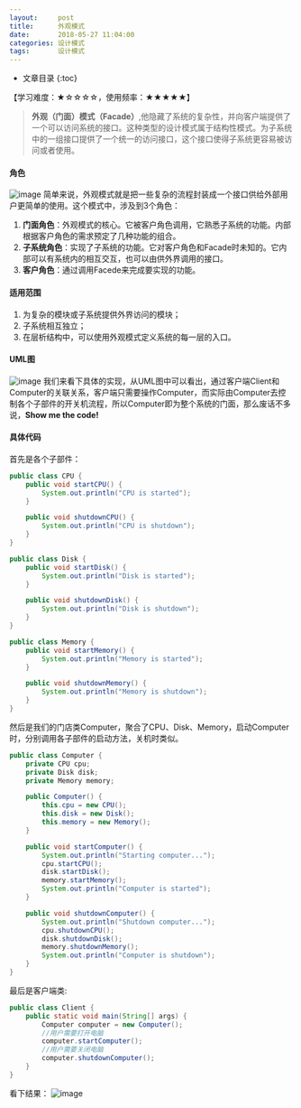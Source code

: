 ```yaml
---
layout:     post
title:      外观模式
date:       2018-05-27 11:04:00
categories: 设计模式
tags:       设计模式
---
```


* 文章目录
{:toc}

【学习难度：★☆☆☆☆，使用频率：★★★★★】

> **外观（门面）模式（Facade）**,他隐藏了系统的复杂性，并向客户端提供了一个可以访问系统的接口。这种类型的设计模式属于结构性模式。为子系统中的一组接口提供了一个统一的访问接口，这个接口使得子系统更容易被访问或者使用。 



#### 角色
![image](http://oc26wuqdw.bkt.clouddn.com/2018/5/pattern/facade/facade_structure.png)
简单来说，外观模式就是把一些复杂的流程封装成一个接口供给外部用户更简单的使用。这个模式中，涉及到3个角色：
1. **门面角色**：外观模式的核心。它被客户角色调用，它熟悉子系统的功能。内部根据客户角色的需求预定了几种功能的组合。
2. **子系统角色**：实现了子系统的功能。它对客户角色和Facade时未知的。它内部可以有系统内的相互交互，也可以由供外界调用的接口。
3. **客户角色**：通过调用Facede来完成要实现的功能。

#### 适用范围
1. 为复杂的模块或子系统提供外界访问的模块；
2. 子系统相互独立；
3. 在层析结构中，可以使用外观模式定义系统的每一层的入口。
　　
#### UML图
![image](http://oc26wuqdw.bkt.clouddn.com/2018/5/pattern/facade/facade_uml.png)
我们来看下具体的实现，从UML图中可以看出，通过客户端Client和Computer的关联关系，客户端只需要操作Computer，而实际由Computer去控制各个子部件的开关机流程，所以Computer即为整个系统的门面，那么废话不多说，**Show me the code!**

#### 具体代码
首先是各个子部件：

```java
public class CPU {
    public void startCPU() {
        System.out.println("CPU is started");
    }

    public void shutdownCPU() {
        System.out.println("CPU is shutdown");
    }
}

public class Disk {
    public void startDisk() {
        System.out.println("Disk is started");
    }

    public void shutdownDisk() {
        System.out.println("Disk is shutdown");
    }
}

public class Memory {
    public void startMemory() {
        System.out.println("Memory is started");
    }

    public void shutdownMemory() {
        System.out.println("Memory is shutdown");
    }
}
```

然后是我们的门店类Computer，聚合了CPU、Disk、Memory，启动Computer时，分别调用各子部件的启动方法，关机时类似。

```java
public class Computer {
    private CPU cpu;
    private Disk disk;
    private Memory memory;

    public Computer() {
        this.cpu = new CPU();
        this.disk = new Disk();
        this.memory = new Memory();
    }

    public void startComputer() {
        System.out.println("Starting computer...");
        cpu.startCPU();
        disk.startDisk();
        memory.startMemory();
        System.out.println("Computer is started");
    }

    public void shutdownComputer() {
        System.out.println("Shutdown computer...");
        cpu.shutdownCPU();
        disk.shutdownDisk();
        memory.shutdownMemory();
        System.out.println("Computer is shutdown");
    }
}
```

最后是客户端类:
```java
public class Client {
    public static void main(String[] args) {
        Computer computer = new Computer();
        //用户需要打开电脑
        computer.startComputer();
        //用户需要关闭电脑
        computer.shutdownComputer();
    }
}
```

看下结果：
![image](http://oc26wuqdw.bkt.clouddn.com/2018/5/pattern/facade/facade_result.png)
